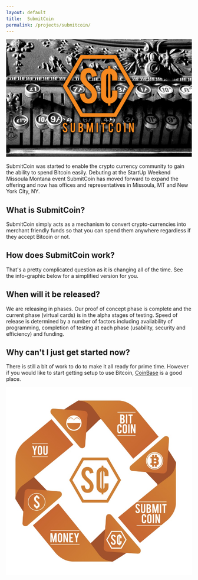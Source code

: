 ```yaml
---
layout: default
title:  SubmitCoin
permalink: /projects/submitcoin/
---
```


<p class="text-center">
  <img src="cover.jpg" alt="SubmitCoin" title="SubmitCoin" />
</p>

SubmitCoin was started to enable the crypto currency community to gain the ability to spend Bitcoin easily.  Debuting at the StartUp Weekend Missoula Montana event SubmitCoin has moved forward to expand the offering and now has offices and representatives in Missoula, MT and New York City, NY.

## What is SubmitCoin?
SubmitCoin simply acts as a mechanism to convert crypto-currencies into merchant friendly funds so that you can spend them anywhere regardless if they accept Bitcoin or not.

## How does SubmitCoin work?
That's a pretty complicated question as it is changing all of the time. See the info-graphic below for a simplified version for you.

## When will it be released?
We are releasing in phases.  Our proof of concept phase is complete and the current phase (virtual cards) is in the alpha stages of testing.  Speed of release is determined by a number of factors including availability of programming, completion of testing at each phase (usability, security and efficiency) and funding.

## Why can't I just get started now?
There is still a bit of work to do to make it all ready for prime time.  However if you would like to start getting setup to use Bitcoin, [CoinBase](https://coinbase.com/?r=531b83cd2c8a747a6b00027f&utm_campaign=user-referral&src=referral-link) is a good place.

<p class="text-center">
  <a href="infographic.jpg">
    <img src="infographic.jpg" alt="How SubmitCoin works" title="How SubmitCoin works"/>
  </a>
</p>
